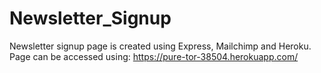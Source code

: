 # Newsletter_Signup
Newsletter signup page is created using Express, Mailchimp and Heroku. Page can be accessed using: https://pure-tor-38504.herokuapp.com/
